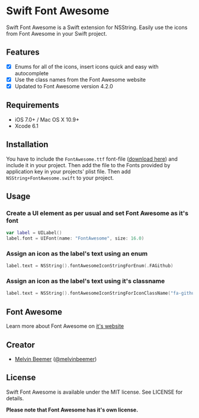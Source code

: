# Swift Font Awesome

Swift Font Awesome is a Swift extension for NSString. Easily use the icons from Font Awesome in your Swift project.

## Features

- [x] Enums for all of the icons, insert icons quick and easy with autocomplete
- [x] Use the class names from the Font Awesome website
- [x] Updated to Font Awesome version 4.2.0

## Requirements

- iOS 7.0+ / Mac OS X 10.9+
- Xcode 6.1

## Installation

You have to include the `FontAwesome.ttf` font-file ([download here](http://fortawesome.github.io/Font-Awesome/)) and include it in your project. Then add the file to the Fonts provided by application key in your projects' plist file. Then add `NSString+FontAwesome.swift` to your project.

## Usage

### Create a UI element as per usual and set Font Awesome as it's font

```swift
var label = UILabel()
label.font = UIFont(name: "FontAwesome", size: 16.0)
```

### Assign an icon as the label's text using an enum

```swift
label.text = NSString().fontAwesomeIconStringForEnum(.FAGithub)
```

### Assign an icon as the label's text using it's classname

```swift
label.text = NSString().fontAwesomeIconStringForIconClassName("fa-github")
```

## Font Awesome

Learn more about Font Awesome on [it's website](http://fortawesome.github.io/Font-Awesome/)

## Creator

- [Melvin Beemer](http://github.com/melvinbeemer) ([@melvinbeemer](https://twitter.com/melvinbeemer))

## License
Swift Font Awesome is available under the MIT license. See LICENSE for details.

**Please note that Font Awesome has it's own license.**